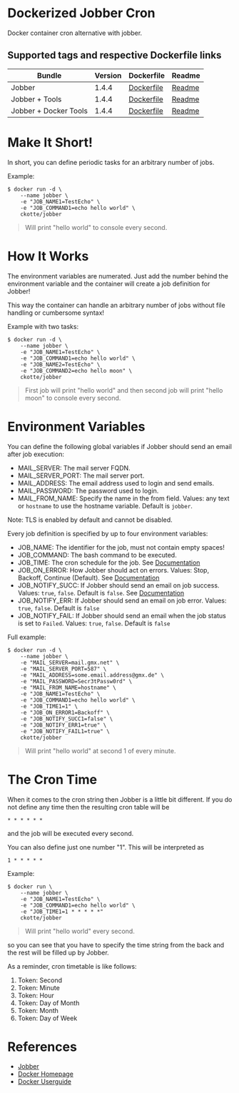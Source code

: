 # Dockerized Jobber Cron

Docker container cron alternative with jobber.

## Supported tags and respective Dockerfile links

| Bundle | Version | Dockerfile | Readme |
|--------|---------|------------|--------|
| Jobber | 1.4.4 | [Dockerfile](https://github.com/ckotte/jobber-cron/blob/master/Dockerfile) | [Readme](https://github.com/ckotte/jobber-cron/blob/master/README.md) |
| Jobber + Tools | 1.4.4 | [Dockerfile](https://github.com/ckotte/jobber-cron/blob/master/jobber-tools/Dockerfile) | [Readme](https://github.com/ckotte/jobber-cron/blob/master/jobber-tools/README.md) |
| Jobber + Docker Tools | 1.4.4 | [Dockerfile](https://github.com/ckotte/jobber-cron/blob/master/jobber-docker/Dockerfile) | [Readme](https://github.com/ckotte/jobber-cron/blob/master/jobber-docker/README.md) |


# Make It Short!

In short, you can define periodic tasks for an arbitrary number of jobs.

Example:

~~~~
$ docker run -d \
    --name jobber \
    -e "JOB_NAME1=TestEcho" \
    -e "JOB_COMMAND1=echo hello world" \
    ckotte/jobber
~~~~

> Will print "hello world" to console every second.

# How It Works

The environment variables are numerated. Just add the number behind the environment variable and
the container will create a job definition for Jobber!

This way the container can handle an arbitrary number of jobs without file handling or cumbersome syntax!

Example with two tasks:

~~~~
$ docker run -d \
    --name jobber \
    -e "JOB_NAME1=TestEcho" \
    -e "JOB_COMMAND1=echo hello world" \
    -e "JOB_NAME2=TestEcho" \
    -e "JOB_COMMAND2=echo hello moon" \
    ckotte/jobber
~~~~

> First job will print "hello world" and then second job will print "hello moon" to console every second.

# Environment Variables

You can define the following global variables if Jobber should send an email after job execution:

* MAIL_SERVER: The mail server FQDN.
* MAIL_SERVER_PORT: The mail server port.
* MAIL_ADDRESS: The email address used to login and send emails.
* MAIL_PASSWORD: The password used to login.
* MAIL_FROM_NAME: Specify the name in the from field. Values: any text or `hostname` to use the hostname variable. Default is `jobber`.

Note: TLS is enabled by default and cannot be disabled.

Every job definition is specified by up to four environment variables:

* JOB_NAME: The identifier for the job, must not contain empty spaces!
* JOB_COMMAND: The bash command to be executed.
* JOB_TIME: The cron schedule for the job. See [Documentation](https://dshearer.github.io/jobber/doc/v1.4/#time-strings)
* JOB_ON_ERROR: How Jobber should act on errors. Values: Stop, Backoff, Continue (Default). See [Documentation](https://dshearer.github.io/jobber/doc/v1.4/#error-handling)
* JOB_NOTIFY_SUCC: If Jobber should send an email on job success. Values: `true`, `false`. Default is `false`. See [Documentation](https://dshearer.github.io/jobber/doc/v1.4/#notifications)
* JOB_NOTIFY_ERR: If Jobber should send an email on job error. Values: `true`, `false`. Default is `false`
* JOB_NOTIFY_FAIL: If Jobber should send an email when the job status is set to `Failed`. Values: `true`, `false`. Default is `false`

Full example:

~~~~
$ docker run -d \
    --name jobber \
    -e "MAIL_SERVER=mail.gmx.net" \
    -e "MAIL_SERVER_PORT=587" \
    -e "MAIL_ADDRESS=some.email.address@gmx.de" \
    -e "MAIL_PASSWORD=Secr3tPassw0rd" \
    -e "MAIL_FROM_NAME=hostname" \
    -e "JOB_NAME1=TestEcho" \
    -e "JOB_COMMAND1=echo hello world" \
    -e "JOB_TIME1=1" \
    -e "JOB_ON_ERROR1=Backoff" \
    -e "JOB_NOTIFY_SUCC1=false" \
    -e "JOB_NOTIFY_ERR1=true" \
    -e "JOB_NOTIFY_FAIL1=true" \
    ckotte/jobber
~~~~

> Will print "hello world" at second 1 of every minute.

# The Cron Time

When it comes to the cron string then Jobber is a little bit different. If you do not
define any time then the resulting cron table will be

~~~~
* * * * * *
~~~~

and the job will be executed every second.

You can also define just one number "1". This will be interpreted as

~~~~
1 * * * * *
~~~~

Example:

~~~~
$ docker run \
    --name jobber \
    -e "JOB_NAME1=TestEcho" \
    -e "JOB_COMMAND1=echo hello world" \
    -e "JOB_TIME1=1 * * * * *"
    ckotte/jobber
~~~~

> Will print "hello world" every second.

so you can see that you have to specify the time string from the back and the rest will be filled up by Jobber.

As a reminder, cron timetable is like follows:

1. Token: Second
1. Token: Minute
1. Token: Hour
1. Token: Day of Month
1. Token: Month
1. Token: Day of Week

# References

* [Jobber](https://github.com/dshearer/jobber)
* [Docker Homepage](https://www.docker.com/)
* [Docker Userguide](https://docs.docker.com/userguide/)
